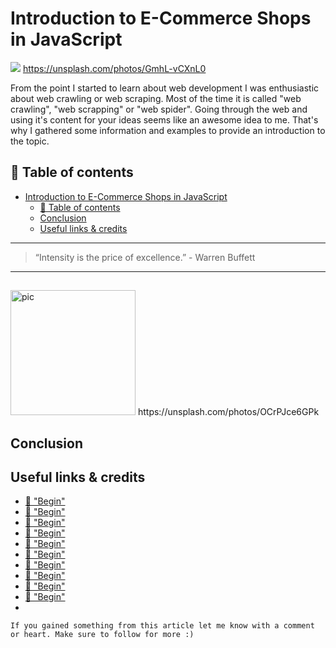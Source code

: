 # Introduction to E-Commerce Shops in JavaScript

[<img src="https://images.unsplash.com/photo-1431347602106-1608ccc66b67?dpr=2&auto=format&fit=crop&w=767&h=467&q=80&cs=tinysrgb&crop=&bg=">](
https://unsplash.com/photos/GmhL-vCXnL0)
https://unsplash.com/photos/GmhL-vCXnL0

From the point I started to learn about web development I was enthusiastic about web crawling or web scraping. Most of the time it is called "web crawling", "web scrapping" or "web spider". Going through the web and using it's content for your ideas seems like an awesome idea to me. That's why I gathered some information and examples to provide an introduction to the topic.


## 📄 Table of contents


<!-- toc orderedList:0 depthFrom:1 depthTo:6 -->

* [Introduction to E-Commerce Shops in JavaScript](#introduction-to-e-commerce-shops-in-javascript)
  * [📄 Table of contents](#table-of-contents)
  * [Conclusion](#conclusion)
  * [Useful links & credits](#useful-links-credits)

<!-- tocstop -->



---

>“Intensity is the price of excellence.” - Warren Buffett

---
##

<img src="https://images.unsplash.com/photo-1475650522725-015d35677789?dpr=2&auto=format&fit=crop&w=767&h=511&q=80&cs=tinysrgb&crop=&bg=" alt="pic" height="200"/>
https://unsplash.com/photos/OCrPJce6GPk

## Conclusion



## Useful links & credits
- [📄 "Begin"](afgafgadgads)
- [📄 "Begin"](afgafgadgads)
- [📄 "Begin"](afgafgadgads)
- [📄 "Begin"](afgafgadgads)
- [📄 "Begin"](afgafgadgads)
- [📄 "Begin"](afgafgadgads)
- [📄 "Begin"](afgafgadgads)
- [📄 "Begin"](afgafgadgads)
- [📄 "Begin"](afgafgadgads)
- [📄 "Begin"](afgafgadgads)
-

```
If you gained something from this article let me know with a comment or heart. Make sure to follow for more :)
```

<!-- Written by Daniel Deutsch (deudan1010@gmail.com) -->
